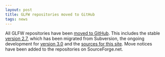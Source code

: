 ```yaml
---
layout: post
title: GLFW repositories moved to GitHub
tags: news
---
```


All GLFW repositories have been [moved to GitHub](https://github.com/glfw).
This includes the stable
[version 2.7](https://github.com/glfw/glfw-legacy), which has been migrated from
Subversion, the ongoing development for
[version 3.0](https://github.com/glfw/glfw) and the
[sources for this site](https://github.com/glfw/website).  Move notices have
been added to the repositories on SourceForge.net.
